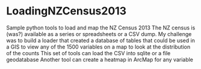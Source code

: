 # LoadingNZCensus2013
Sample python tools to load and map the NZ Census 2013
The NZ census is (was?) available as a series or spreadsheets or a CSV dump.
My challenge was to build a loader that created a database of tables 
that could be used in a GIS to view any of the 1500 variables on a map to look at 
the distribution of the counts
This set of tools can load the CSV into sqlite or a file geodatabase
Another tool can create a heatmap in ArcMap for any variable
